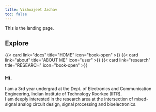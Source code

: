 ```yaml
---
title: Vishwajeet Jadhav
toc: false
---
```


This is the landing page.

## Explore

<div style="display: flex; justify-content: space-between; gap: 20px;">
  {{< card link="docs" title="HOME" icon="book-open" >}}
  {{< card link="about" title="ABOUT ME" icon="user" >}}
  {{< card link="research" title="RESEARCH" icon="book-open" >}}
</div>

### Hi.
I am a 3rd year undergrad at the Dept. of Electronics and Communication Engineering, Indian Institute of Technology Roorkee (IITR). <br> 
I am deeply interested in the research area at the intersection of mixed-signal analog circuit design, signal processing and bioelectronics. 

